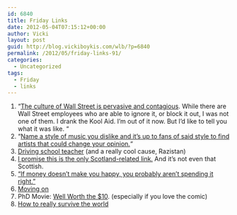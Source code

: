 ```yaml
---
id: 6840
title: Friday Links
date: 2012-05-04T07:15:12+00:00
author: Vicki
layout: post
guid: http://blog.vickiboykis.com/wlb/?p=6840
permalink: /2012/05/friday-links-91/
categories:
  - Uncategorized
tags:
  - Friday
  - links
---
```

  1. &#8220;<a href="http://nplusonemag.com/leaving-wall-street" target="_blank">The culture of Wall Street is pervasive and contagious</a>. While there are Wall Street employees who are able to ignore it, or block it out, I was not one of them. I drank the Kool Aid. I’m out of it now. But I’d like to tell you what it was like. &#8220;
  2. &#8220;[Name a style of music you dislike and it&#8217;s up to fans of said style to find artists that could change your opinion.](http://www.reddit.com/r/Music/comments/t54ut/challenge_name_a_style_of_music_you_dislike_and/)&#8220;
  3. <a href="http://razistan.tumblr.com/post/21715318872/shaquila-naderi-left-a-driving-school-teacher" target="_blank">Driving school teacher</a> (and a really cool cause, Razistan)
  4. <a href="http://www.youtube.com/watch?feature=player_detailpage&v=03iwAY4KlIU" target="_blank">I promise this is the only Scotland-related link.</a> And it&#8217;s not even that Scottish.
  5. <a href="http://www.wjh.harvard.edu/~dtg/DUNN%20GILBERT%20&%20WILSON%20(2011).pdf" target="_blank">&#8220;If money doesn&#8217;t make you happy, you probably aren&#8217;t spending it right.&#8221;</a>
  6. <a href="http://akhilak.com/blog/2012/05/01/moving-on-to-the-next-big-thing/" target="_blank">Moving on</a>
  7. PhD Movie: <a href="http://phdmovie.com/" target="_blank">Well Worth the $10</a>. (especially if you love the comic)
  8. <a href="http://survivingtheworld.net/GuestLecture19.html" target="_blank">How to really survive the world</a>